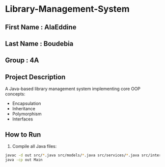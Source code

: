 # Library-Management-System

## First Name : AlaEddine
## Last Name : Boudebia
## Group : 4A

## Project Description
A Java-based library management system implementing core OOP concepts:
- Encapsulation
- Inheritance
- Polymorphism
- Interfaces


## How to Run
1. Compile all Java files:
```bash
javac -d out src/*.java src/models/*.java src/services/*.java src/interfaces/*.java
java -cp out Main
